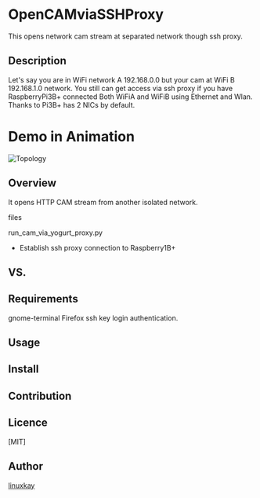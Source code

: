 # OpenCAMviaSSHProxy
This opens network cam stream at separated network though ssh proxy.
## Description
Let's say you are in WiFi network A 192.168.0.0 but your cam at WiFi B 192.168.1.0 network. You still can get access via ssh proxy if you have RaspberryPi3B+ connected Both WiFiA and WiFiB using Ethernet and Wlan. Thanks to Pi3B+ has 2 NICs by default.

# Demo in Animation
![Topology](https://raw.githubusercontent.com/wiki/linuxkay/OpenCAMviaSSHProxy/images/networkAplusB.gif)

## Overview

It opens HTTP CAM stream from another isolated network.

files

run_cam_via_yogurt_proxy.py
- Establish ssh proxy connection to Raspberry1B+ 

## VS. 


## Requirements
gnome-terminal
Firefox
ssh key login authentication.

## Usage

## Install

## Contribution

## Licence
[MIT]

## Author

[linuxkay](https://github.com/linuxkay)
